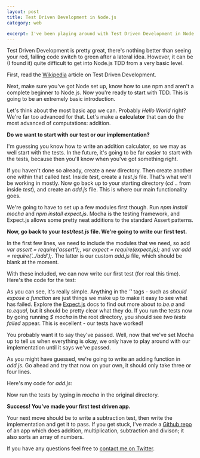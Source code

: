 ```yaml
---
layout: post
title: Test Driven Development in Node.js
category: web

excerpt: I've been playing around with Test Driven Development in Node and I though it might be helpful for beginners.
---
```


Test Driven Development is pretty great, there's nothing better than seeing your red, failing code switch to green after a lateral idea. However, it can be (I found it) quite difficult to get into Node.js TDD from a very basic level.

First, read the [Wikipedia](http://en.wikipedia.org/wiki/Test-driven_development) article on Test Driven Development.

Next, make sure you've got Node set up, know how to use npm and aren't a complete beginner to Node.js. Now you're ready to start with TDD. This is going to be an extremely basic introduction.

Let's think about the most basic app we can. Probably _Hello World_ right? We're far too advanced for that. Let's make a __calculator__ that can do the most advanced of computations: addition.

__Do we want to start with our test or our implementation?__

I'm guessing you know how to write an addition calculator, so we may as well start with the tests. In the future, it's going to be far easier to start with the tests, because then you'll know when you've got something right.

If you haven't done so already, create a new directory. Then create another one within that called _test_. Inside _test_, create a _test.js_ file. That's what we'll be working in mostly. Now go back up to your starting directory (_cd .._ from inside _test_), and create an _add.js_ file. This is where our main functionality goes. 

We're going to have to set up a few modules first though. Run _npm install mocha_ and _npm install expect.js_. Mocha is the testing framework, and Expect.js allows some pretty neat additions to the standard Assert patterns.

__Now, go back to your _test/test.js_ file. We're going to write our first test.__

In the first few lines, we need to include the modules that we need, so add _var assert = require('assert');_, _var expect = require(expect.js);_ and _var add = require('../add');_. The latter is our custom _add.js_ file, which should be blank at the moment.

With these included, we can now write our first test (for real this time). Here's the code for the test:

<script src="https://gist.github.com/matthewpalmer/5227331.js"></script>

As you can see, it's really simple. Anything in the _''_ tags - such as _should expose a function_ are just things we make up to make it easy to see what has failed. Explore the [Expect.js](https://github.com/LearnBoost/expect.js/) docs to find out more about _to.be.a_ and _to.equal_, but it should be pretty clear what they do. If you run the tests now by going running _$ mocha_ in the root directory, you should see _two tests failed_ appear. This is excellent - our tests have worked!

You probably want it to say they've passed. Well, now that we've set Mocha up to tell us when everything is okay, we only have to play around with our implementation until it says we've passed.

As you might have guessed, we're going to write an adding function in _add.js_. Go ahead and try that now on your own, it should only take three or four lines. 

Here's my code for _add.js_:

<script src="https://gist.github.com/matthewpalmer/5227329.js"></script>

Now run the tests by typing in _mocha_ in the original directory.

__Success! You've made your first test driven app.__

Your next move should be to write a subtraction test, then write the implementation and get it to pass. If you get stuck, I've made a [Github repo](https://github.com/matthewpalmer/node-js-tdd-demo) of an app which does addition, multiplication, subtraction and divison; it also sorts an array of numbers.

If you have any questions feel free to [contact me on Twitter](http://twitter.com/_matthewpalmer).





